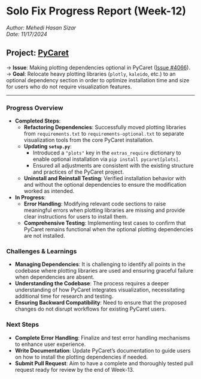 # Solo Fix Progress Report (Week-12)
*Author: Mehedi Hasan Sizar*  
*Date: 11/17/2024*

## Project: [PyCaret](https://github.com/pycaret/pycaret)

&rarr; **Issue**: Making plotting dependencies optional in PyCaret ([Issue #4066](https://github.com/pycaret/pycaret/issues/4066)).  
&rarr; **Goal**: Relocate heavy plotting libraries (`plotly`, `kaleido`, etc.) to an optional dependency section in order to optimize installation time and size for users who do not require visualization features.

---

### Progress Overview
- **Completed Steps**:
  - **Refactoring Dependencies**: Successfully moved plotting libraries from `requirements.txt` to `requirements-optional.txt` to separate visualization tools from the core PyCaret installation.
  - **Updating `setup.py`**: 
    - Introduced a `"plots"` key in the `extras_require` dictionary to enable optional installation via `pip install pycaret[plots]`.
    - Ensured all adjustments are consistent with the existing structure and practices of the PyCaret project.
  - **Uninstall and Reinstall Testing**: Verified installation behavior with and without the optional dependencies to ensure the modification worked as intended.
- **In Progress**:
  - **Error Handling**: Modifying relevant code sections to raise meaningful errors when plotting libraries are missing and provide clear instructions for users to install them.
  - **Comprehensive Testing**: Implementing test cases to confirm that PyCaret remains functional when the optional plotting dependencies are not installed.

### Challenges & Learnings
- **Managing Dependencies**: It is challenging to identify all points in the codebase where plotting libraries are used and ensuring graceful failure when dependencies are absent.
- **Understanding the Codebase**: The process requires a deeper understanding of how PyCaret integrates visualization, necessitating additional time for research and testing.
- **Ensuring Backward Compatibility**: Need to ensure that the proposed changes do not disrupt workflows for existing PyCaret users.

### Next Steps
- **Complete Error Handling**: Finalize and test error handling mechanisms to enhance user experience.
- **Write Documentation**: Update PyCaret’s documentation to guide users on how to install the plotting dependencies if needed.
- **Submit Pull Request**: Aim to have a complete and thoroughly tested pull request ready for review by the end of Week-13.